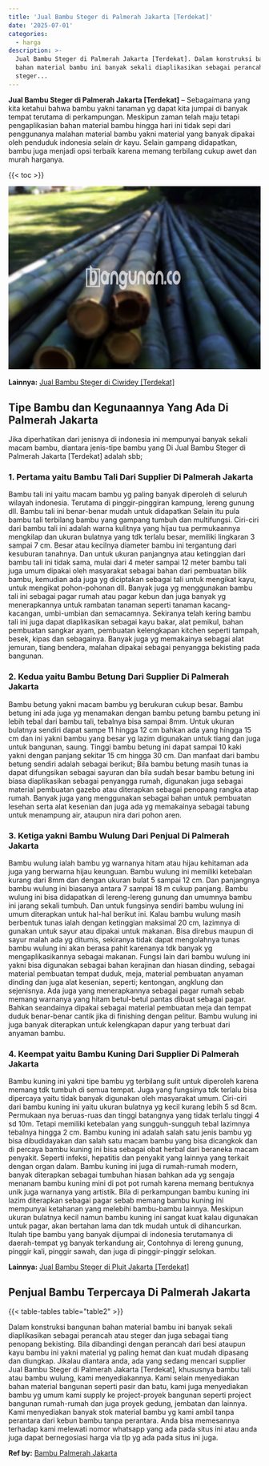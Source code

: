 ```yaml
---
title: 'Jual Bambu Steger di Palmerah Jakarta [Terdekat]'
date: '2025-07-01'
categories:
  - harga
description: >-
  Jual Bambu Steger di Palmerah Jakarta [Terdekat]. Dalam konstruksi bangunan
  bahan material bambu ini banyak sekali diaplikasikan sebagai perancah atau
  steger...
---
```


**Jual Bambu Steger di Palmerah Jakarta \[Terdekat\]** – Sebagaimana yang kita ketahui bahwa bambu yakni tanaman yg dapat kita jumpai di banyak tempat terutama di perkampungan. Meskipun zaman telah maju tetapi pengaplikasian bahan material bambu hingga hari ini tidak sepi dari penggunanya malahan material bambu yakni material yang banyak dipakai oleh penduduk indonesia selain dr kayu. Selain gampang didapatkan, bambu juga menjadi opsi terbaik karena memang terbilang cukup awet dan murah harganya.

{{< toc >}}

![Jual Bambu Steger di Palmerah Jakarta [Terdekat]](/images/jual-bambu-tali-10.png)

**Lainnya:** [Jual Bambu Steger di Ciwidey \[Terdekat\]](https://bambu.bangunan.co/jual-bambu-steger-di-ciwidey-terdekat/)

## Tipe Bambu dan Kegunaannya Yang Ada Di Palmerah Jakarta

Jika diperhatikan dari jenisnya di indonesia ini mempunyai banyak sekali macam bambu, diantara jenis-tipe bambu yang Di Jual Bambu Steger di Palmerah Jakarta \[Terdekat\] adalah sbb;

### 1\. Pertama yaitu Bambu Tali Dari Supplier Di Palmerah Jakarta

Bambu tali ini yaitu macam bambu yg paling banyak diperoleh di seluruh wilayah indonesia. Terutama di pinggir-pinggiran kampung, lereng gunung dll. Bambu tali ini benar-benar mudah untuk didapatkan Selain itu pula bambu tali terbilang bambu yang gampang tumbuh dan multifungsi. Ciri-ciri dari bambu tali ini adalah warna kulitnya yang hijau tua permukaannya mengkilap dan ukuran bulatnya yang tdk terlalu besar, memiliki lingkaran 3 sampai 7 cm. Besar atau kecilnya diameter bambu ini tergantung dari kesuburan tanahnya. Dan untuk ukuran panjangnya atau ketinggian dari bambu tali ini tidak sama, mulai dari 4 meter sampai 12 meter bambu tali juga umum dipakai oleh masyarakat sebagai bahan dari pembuatan bilik bambu, kemudian ada juga yg diciptakan sebagai tali untuk mengikat kayu, untuk mengikat pohon-pohonan dll. Banyak juga yg menggunakan bambu tali ini sebagai pagar rumah atau pagar kebun dan juga banyak yg menerapkannya untuk rambatan tanaman seperti tanaman kacang-kacangan, umbi-umbian dan semacamnya. Sekiranya telah kering bambu tali ini juga dapat diaplikasikan sebagai kayu bakar, alat pemikul, bahan pembuatan sangkar ayam, pembuatan kelengkapan kitchen seperti tampah, besek, kipas dan sebagainya. Banyak juga yg memakainya sebagai alat jemuran, tiang bendera, malahan dipakai sebagai penyangga bekisting pada bangunan.

### 2\. Kedua yaitu Bambu Betung Dari Supplier Di Palmerah Jakarta

Bambu betung yakni macam bambu yg berukuran cukup besar. Bambu betung ini ada juga yg menamakan dengan bambu petung bambu petung ini lebih tebal dari bambu tali, tebalnya bisa sampai 8mm. Untuk ukuran bulatnya sendiri dapat sampe 11 hingga 12 cm bahkan ada yang hingga 15 cm dan ini yakni bambu yang besar yg lazim digunakan untuk tiang dan juga untuk bangunan, saung. Tinggi bambu betung ini dapat sampai 10 kaki yakni dengan panjang sekitar 15 cm hingga 30 cm. Dan manfaat dari bambu betung sendiri adalah sebagai berikut; Bila bambu betung masih tunas ia dapat difungsikan sebagai sayuran dan bila sudah besar bambu betung ini biasa diaplikasikan sebagai penyangga rumah, digunakan juga sebagai material pembuatan gazebo atau diterapkan sebagai penopang rangka atap rumah. Banyak juga yang menggunakan sebagai bahan untuk pembuatan lesehan serta alat kesenian dan juga ada yg memakainya sebagai tabung untuk menampung air, ataupun nira dari pohon aren.

### 3\. Ketiga yakni Bambu Wulung Dari Penjual Di Palmerah Jakarta

Bambu wulung ialah bambu yg warnanya hitam atau hijau kehitaman ada juga yang berwarna hijau keunguan. Bambu wulung ini memiliki ketebalan kurang dari 8mm dan dengan ukuran bulat 5 sampai 12 cm. Dan panjangnya bambu wulung ini biasanya antara 7 sampai 18 m cukup panjang. Bambu wulung ini bisa didapatkan di lereng-lereng gunung dan umumnya bambu ini jarang sekali tumbuh. Dan untuk fungsinya sendiri bambu wulung ini umum diterapkan untuk hal-hal berikut ini. Kalau bambu wulung masih berbentuk tunas ialah dengan ketinggian maksimal 20 cm, lazimnya di gunakan untuk sayur atau dipakai untuk makanan. Bisa direbus maupun di sayur malah ada yg ditumis, sekiranya tidak dapat mengolahnya tunas bambu wulung ini akan berasa pahit karenanya tdk banyak yg mengaplikasikannya sebagai makanan. Fungsi lain dari bambu wulung ini yakni bisa digunakan sebagai bahan kerajinan dan hiasan dinding, sebagai material pembuatan tempat duduk, meja, material pembuatan anyaman dinding dan juga alat kesenian, seperti; kentongan, angklung dan sejenisnya. Ada juga yang menerapkannya sebagai pagar rumah sebab memang warnanya yang hitam betul-betul pantas dibuat sebagai pagar. Bahkan seandainya dipakai sebagai material pembuatan meja dan tempat duduk benar-benar cantik jika di finishing dengan pelitur. Bambu wulung ini juga banyak diterapkan untuk kelengkapan dapur yang terbuat dari anyaman bambu.

### 4\. Keempat yaitu Bambu Kuning Dari Supplier Di Palmerah Jakarta

Bambu kuning ini yakni tipe bambu yg terbilang sulit untuk diperoleh karena memang tdk tumbuh di semua tempat. Juga yang fungsinya tdk terlalu bisa dipercaya yaitu tidak banyak digunakan oleh masyarakat umum. Ciri-ciri dari bambu kuning ini yaitu ukuran bulatnya yg kecil kurang lebih 5 sd 8cm. Permukaan nya beruas-ruas dan tinggi batangnya yang tidak terlalu tinggi 4 sd 10m. Tetapi memiliki ketebalan yang sungguh-sungguh tebal lazimnya tebalnya hingga 2 cm. Bambu kuning ini adalah salah satu jenis bambu yg bisa dibudidayakan dan salah satu macam bambu yang bisa dicangkok dan di percaya bambu kuning ini bisa sebagai obat herbal dari beraneka macam penyakit. Seperti infeksi, hepatitis dan penyakit yang lainnya yang terkait dengan organ dalam. Bambu kuning ini juga di rumah-rumah modern, banyak diterapkan sebagai tumbuhan hiasan bahkan ada yg sengaja menanam bambu kuning mini di pot pot rumah karena memang bentuknya unik juga warnanya yang artistik. Bila di perkampungan bambu kuning ini lazim diterapkan sebagai pagar sebab memang bambu kuning ini mempunyai ketahanan yang melebihi bambu-bambu lainnya. Meskipun ukuran bulatnya kecil namun bambu kuning ini sangat kuat kalau digunakan untuk pagar, akan bertahan lama dan tdk mudah untuk di dihancurkan. Itulah tipe bambu yang banyak dijumpai di indonesia terutamanya di daerah-tempat yg banyak terkandung air, Contohnya di lereng gunung, pinggir kali, pinggir sawah, dan juga di pinggir-pinggir selokan.

**Lainnya:** [Jual Bambu Steger di Pluit Jakarta \[Terdekat\]](https://bambu.bangunan.co/jual-bambu-steger-di-pluit-jakarta-terdekat/)

## Penjual Bambu Terpercaya Di Palmerah Jakarta

{{< table-tables table="table2" >}}

Dalam konstruksi bangunan bahan material bambu ini banyak sekali diaplikasikan sebagai perancah atau steger dan juga sebagai tiang penopang bekisting. Bila dibandingi dengan perancah dari besi ataupun kayu bambu ini yakni material yg paling hemat dan kuat mudah dipasang dan diungkap. Jikalau diantara anda, ada yang sedang mencari supplier Jual Bambu Steger di Palmerah Jakarta \[Terdekat\], khususnya bambu tali atau bambu wulung, kami menyediakannya. Kami selain menyediakan bahan material bangunan seperti pasir dan batu, kami juga menyediakan bambu yg umum kami supply ke project-proyek bangunan seperti project bangunan rumah-rumah dan juga proyek gedung, jembatan dan lainnya. Kami menyediakan banyak stok material bambu yg kami ambil tanpa perantara dari kebun bambu tanpa perantara. Anda bisa memesannya terhadap kami melewati nomor whatsapp yang ada pada situs ini atau anda juga dapat bernegosiasi harga via tlp yg ada pada situs ini juga.

**Ref by:** [Bambu Palmerah Jakarta](https://id.wikipedia.org/wiki/Bambu)
